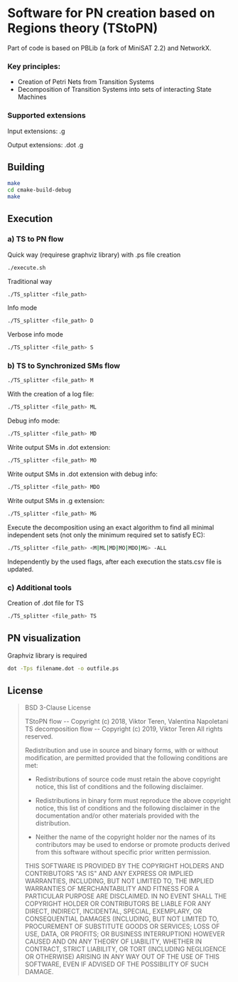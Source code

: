 Software for PN creation based on Regions theory (TStoPN)
========================

Part of code is based on PBLib (a fork of MiniSAT 2.2) and NetworkX.

### Key principles:
- Creation of Petri Nets from Transition Systems
- Decomposition of Transition Systems into sets of  interacting State Machines

### Supported extensions

Input extensions: .g

Output extensions: .dot .g

Building
--------

```bash
make
cd cmake-build-debug
make
```

Execution
---------

### a) TS to PN flow

Quick way (requirese graphviz library) with .ps file creation

```Bash
./execute.sh
```

Traditional way

```Bash
./TS_splitter <file_path>
```
Info mode
```Bash
./TS_splitter <file_path> D
```

Verbose info mode
```Bash
./TS_splitter <file_path> S
```

### b) TS to Synchronized SMs flow

```Bash
./TS_splitter <file_path> M
```

With the creation of a log file:

```Bash
./TS_splitter <file_path> ML
```
Debug info mode:

```Bash
./TS_splitter <file_path> MD
```
Write output SMs in .dot extension:
```Bash
./TS_splitter <file_path> MO
```

Write output SMs in .dot extension with debug info:
```Bash
./TS_splitter <file_path> MDO
```

Write output SMs in .g extension:
```Bash
./TS_splitter <file_path> MG
```

Execute the decomposition using an exact algorithm to find all minimal independent sets (not only the minimum required set to satisfy EC):
 ```Bash
 ./TS_splitter <file_path> <M|ML|MD|MO|MDO|MG> -ALL
 ```

Independently by the used flags, after each execution the stats.csv file is updated.

### c) Additional tools

Creation of .dot file for TS

```Bash
./TS_splitter <file_path> TS
```

PN visualization
----------------

Graphviz library is required

```bash
dot -Tps filename.dot -o outfile.ps
```

## License ##

>BSD 3-Clause License
>
>TStoPN flow -- Copyright (c) 2018, Viktor Teren, Valentina Napoletani
TS decomposition flow -- Copyright (c) 2019, Viktor Teren
All rights reserved.
>
>Redistribution and use in source and binary forms, with or without
modification, are permitted provided that the following conditions are met:
>
>* Redistributions of source code must retain the above copyright notice, this
  list of conditions and the following disclaimer.
>
>* Redistributions in binary form must reproduce the above copyright notice,
  this list of conditions and the following disclaimer in the documentation
  and/or other materials provided with the distribution.
>
>* Neither the name of the copyright holder nor the names of its
  contributors may be used to endorse or promote products derived from
  this software without specific prior written permission.
>
>THIS SOFTWARE IS PROVIDED BY THE COPYRIGHT HOLDERS AND CONTRIBUTORS "AS IS"
AND ANY EXPRESS OR IMPLIED WARRANTIES, INCLUDING, BUT NOT LIMITED TO, THE
IMPLIED WARRANTIES OF MERCHANTABILITY AND FITNESS FOR A PARTICULAR PURPOSE ARE
DISCLAIMED. IN NO EVENT SHALL THE COPYRIGHT HOLDER OR CONTRIBUTORS BE LIABLE
FOR ANY DIRECT, INDIRECT, INCIDENTAL, SPECIAL, EXEMPLARY, OR CONSEQUENTIAL
DAMAGES (INCLUDING, BUT NOT LIMITED TO, PROCUREMENT OF SUBSTITUTE GOODS OR
SERVICES; LOSS OF USE, DATA, OR PROFITS; OR BUSINESS INTERRUPTION) HOWEVER
CAUSED AND ON ANY THEORY OF LIABILITY, WHETHER IN CONTRACT, STRICT LIABILITY,
OR TORT (INCLUDING NEGLIGENCE OR OTHERWISE) ARISING IN ANY WAY OUT OF THE USE
OF THIS SOFTWARE, EVEN IF ADVISED OF THE POSSIBILITY OF SUCH DAMAGE.